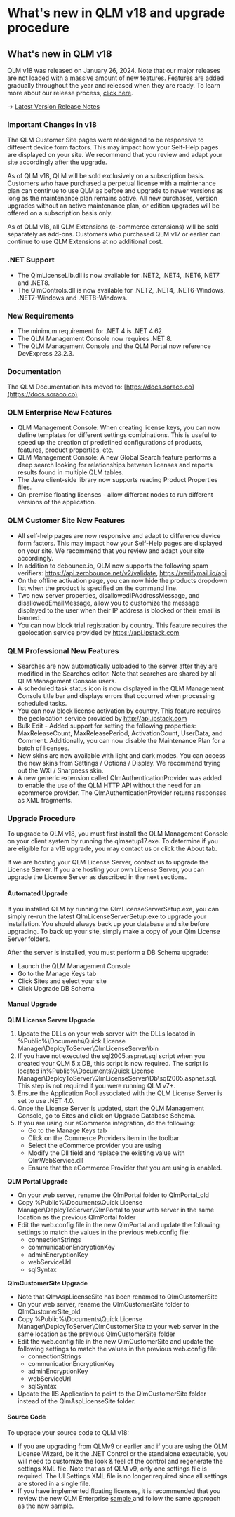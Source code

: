 # What's new in QLM v18 and upgrade procedure

## What's new in QLM v18

QLM v18 was released on January 26, 2024. Note that our major releases are not loaded with a massive amount of new features. Features are added gradually throughout the year and released when they are ready. To learn more about our release process, [click here](https://docs.soraco.co/docs/blog/iterative-releases).

\-> [Latest Version Release Notes](https://soraco.co/products/qlm/ReleaseNotes.html)

### Important Changes in v18 <a href="#h_01h95qq4d75t05j62drs5q0gz6" id="h_01h95qq4d75t05j62drs5q0gz6"></a>

The QLM Customer Site pages were redesigned to be responsive to different device form factors. This may impact how your Self-Help pages are displayed on your site. We recommend that you review and adapt your site accordingly after the upgrade.

As of QLM v18, QLM will be sold exclusively on a subscription basis. Customers who have purchased a perpetual license with a maintenance plan can continue to use QLM as before and upgrade to newer versions as long as the maintenance plan remains active. All new purchases, version upgrades without an active maintenance plan, or edition upgrades will be offered on a subscription basis only.

As of QLM v18, all QLM Extensions (e-commerce extensions) will be sold separately as add-ons. Customers who purchased QLM v17 or earlier can continue to use QLM Extensions at no additional cost.

### .NET Support

* The QlmLicenseLib.dll is now available for .NET2, .NET4, .NET6, NET7 and .NET8.
* The QlmControls.dll is now available for .NET2, .NET4, .NET6-Windows, .NET7-Windows and .NET8-Windows.

### New Requirements

* The minimum requirement for .NET 4 is .NET 4.62.
* The QLM Management Console now requires .NET 8.
* The QLM Management Console and the QLM Portal now reference DevExpress 23.2.3.

### Documentation

The QLM Documentation has moved to: [https://docs.soraco.co](https://docs.soraco.co)

### QLM Enterprise New Features

* QLM Management Console: When creating license keys, you can now define templates for different settings combinations. This is useful to speed up the creation of predefined configurations of products, features, product properties, etc.
* QLM Management Console: A new Global Search feature performs a deep search looking for relationships between licenses and reports results found in multiple QLM tables.
* The Java client-side library now supports reading Product Properties files.
* On-premise floating licenses - allow different nodes to run different versions of the application.

### QLM Customer Site New Features

* All self-help pages are now responsive and adapt to difference device form factors. This may impact how your Self-Help pages are displayed on your site. We recommend that you review and adapt your site accordingly.
* In addition to debounce.io, QLM now supports the following spam verifiers: https://api.zerobounce.net/v2/validate, https://verifymail.io/api
* On the offline activation page, you can now hide the products dropdown list when the product is specified on the command line.
* Two new server properties, disallowedIPAddressMessage, and disallowedEmailMessage, allow you to customize the message displayed to the user when their IP address is blocked or their email is banned.
* You can now block trial registration by country. This feature requires the geolocation service provided by https://api.ipstack.com

### QLM Professional New Features

* Searches are now automatically uploaded to the server after they are modified in the Searches editor. Note that searches are shared by all QLM Management Console users.
* A scheduled task status icon is now displayed in the QLM Management Console title bar and displays errors that occurred when processing scheduled tasks.
* You can now block license activation by country. This feature requires the geolocation service provided by http://api.ipstack.com
* Bulk Edit - Added support for setting the following properties: MaxReleaseCount, MaxReleasePeriod, ActivationCount, UserData, and Comment. Additionally, you can now disable the Maintenance Plan for a batch of licenses.
* New skins are now available with light and dark modes. You can access the new skins from Settings / Options / Display. We recommend trying out the WXI / Sharpness skin.
* A new generic extension called QlmAuthenticationProvider was added to enable the use of the QLM HTTP API without the need for an ecommerce provider. The QlmAuthenticationProvider returns responses as XML fragments.

### Upgrade Procedure

To upgrade to QLM v18, you must first install the QLM Management Console on your client system by running the qlmsetup17.exe. To determine if you are eligible for a v18 upgrade, you may contact us or click the About tab.

If we are hosting your QLM License Server, contact us to upgrade the License Server. If you are hosting your own License Server, you can upgrade the License Server as described in the next sections.

#### Automated Upgrade

If you installed QLM by running the QlmLicenseServerSetup.exe, you can simply re-run the latest QlmLicenseServerSetup.exe to upgrade your installation. You should always back up your database and site before upgrading. To back up your site, simply make a copy of your Qlm License Server folders.

After the server is installed, you must perform a DB Schema upgrade:

* Launch the QLM Management Console
* Go to the Manage Keys tab
* Click Sites and select your site
* Click Upgrade DB Schema

#### Manual Upgrade

**QLM License Server Upgrade**

1. Update the DLLs on your web server with the DLLs located in %Public%\Documents\Quick License Manager\DeployToServer\QlmLicenseServer\bin
2. If you have not executed the sql2005.aspnet.sql script when you created your QLM 5.x DB, this script is now required. The script is located in%Public%\Documents\Quick License Manager\DeployToServer\QlmLicenseServer\Db\sql2005.aspnet.sql. This step is not required if you were running QLM v7+.
3. Ensure the Application Pool associated with the QLM License Server is set to use .NET 4.0.
4. Once the License Server is updated, start the QLM Management Console, go to Sites and click on Upgrade Database Schema.
5. If you are using our eCommerce integration, do the following:
   * Go to the Manage Keys tab
   * Click on the Commerce Providers item in the toolbar
   * Select the eCommerce provider you are using
   * Modify the Dll field and replace the existing value with QlmWebService.dll
   * Ensure that the eCommerce Provider that you are using is enabled.

**QLM Portal Upgrade**

* On your web server, rename the QlmPortal folder to QlmPortal\_old
* Copy %Public%\Documents\Quick License Manager\DeployToServer\QlmPortal to your web server in the same location as the previous QlmPortal folder
* Edit the web.config file in the new QlmPortal and update the following settings to match the values in the previous web.config file:
  * connectionStrings
  * communicationEncryptionKey
  * adminEncryptionKey
  * webServiceUrl
  * sqlSyntax

**QlmCustomerSite Upgrade**

* Note that QlmAspLicenseSite has been renamed to QlmCustomerSite
* On your web server, rename the QlmCustomerSite folder to QlmCustomerSite\_old
* Copy %Public%\Documents\Quick License Manager\DeployToServer\QlmCustomerSite to your web server in the same location as the previous QlmCustomerSite folder
* Edit the web.config file in the new QlmCustomerSite and update the following settings to match the values in the previous web.config file:
  * connectionStrings
  * communicationEncryptionKey
  * adminEncryptionKey
  * webServiceUrl
  * sqlSyntax
* Update the IIS Application to point to the QlmCustomerSite folder instead of the QlmAspLicenseSite folder.

#### Source Code

To upgrade your source code to QLM v18:

* If you are upgrading from QLMv9 or earlier and if you are using the QLM License Wizard, be it the .NET Control or the standalone executable, you will need to customize the look & feel of the control and regenerate the settings XML file. Note that as of QLM v9, only one settings file is required. The UI Settings XML file is no longer required since all settings are stored in a single file.
* If you have implemented floating licenses, it is recommended that you review the new QLM Enterprise [sample ](https://docs.soraco.co/docs/step-by-step-guides/how-to-support-floating-and-node-locked-licences-in-the-same-app)and follow the same approach as the new sample.
